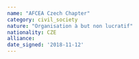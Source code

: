 ```yaml
---
name: "AFCEA Czech Chapter"
category: civil_society
nature: "Organisation à but non lucratif"
nationality: CZE
alliance: 
date_signed: '2018-11-12'
---
```

    